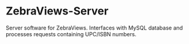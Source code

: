ZebraViews-Server
=================

Server software for ZebraViews.
Interfaces with MySQL database and processes requests containing UPC/ISBN numbers.